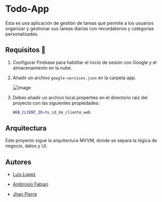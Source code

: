 # Todo-App

Esta es una aplicación de gestión de tareas que permite a los usuarios organizar y gestionar sus tareas diarias con recordatorios y categorías personalizadas.

## Requisitos :rocket:

1. Configurar Firebase para habilitar el inicio de sesión con Google y el almacenamiento en la nube.
2. Añadir un archivo `google-services.json` en la carpeta app.
   
   ![image](https://github.com/user-attachments/assets/3468dfe6-59b8-409d-ae76-30be28afc27d)

4. Debes añadir un archivo local.properties en el directorio raíz del proyecto con las siguientes propiedades:
      ```bash
      WEB_CLIENT_ID=tu_id_de_cliente_web
      ```

## Arquitectura 

Este proyecto sigue la arquitectura MVVM, donde se separa la lógica de negocio, datos y UI.

## Autores 

- [Luis Lopez](https://github.com/LuisLopez-developer)  

- [Ambrosio Fabian](https://github.com/AmbrosioFabian)  

- [Jhan Pierre](https://github.com/Jhan-Pierre) 
